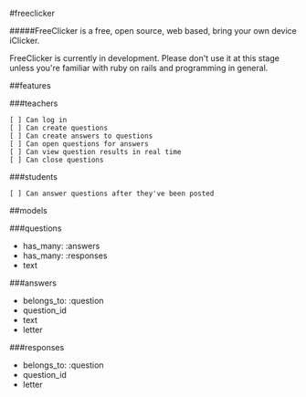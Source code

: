 #freeclicker

#####FreeClicker is a free, open source, web based, bring your own device iClicker.

FreeClicker is currently in development. Please don't use it at this stage unless you're familiar with ruby on rails and programming in general.

##features

###teachers

    [ ] Can log in
    [ ] Can create questions
    [ ] Can create answers to questions
    [ ] Can open questions for answers
    [ ] Can view question results in real time
    [ ] Can close questions

###students

    [ ] Can answer questions after they've been posted

##models

###questions

* has_many: :answers
* has_many: :responses
* text

###answers

* belongs_to: :question
* question_id
* text
* letter

###responses

* belongs_to: :question
* question_id
* letter